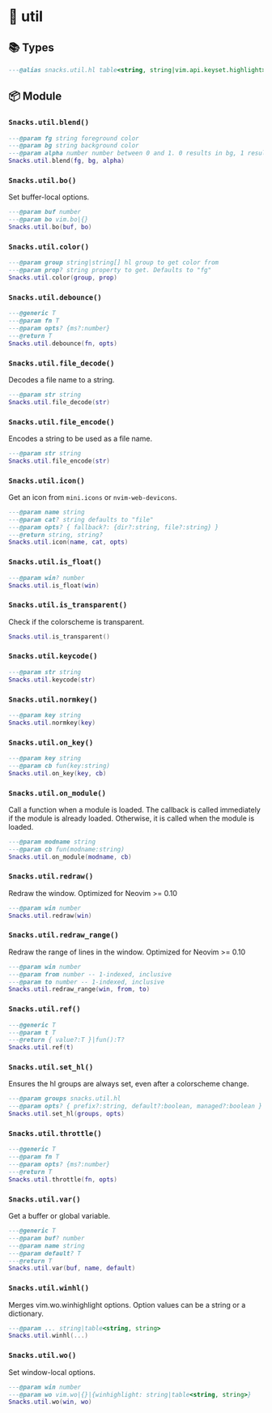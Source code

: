 # 🍿 util

<!-- docgen -->

## 📚 Types

```lua
---@alias snacks.util.hl table<string, string|vim.api.keyset.highlight>
```

## 📦 Module

### `Snacks.util.blend()`

```lua
---@param fg string foreground color
---@param bg string background color
---@param alpha number number between 0 and 1. 0 results in bg, 1 results in fg
Snacks.util.blend(fg, bg, alpha)
```

### `Snacks.util.bo()`

Set buffer-local options.

```lua
---@param buf number
---@param bo vim.bo|{}
Snacks.util.bo(buf, bo)
```

### `Snacks.util.color()`

```lua
---@param group string|string[] hl group to get color from
---@param prop? string property to get. Defaults to "fg"
Snacks.util.color(group, prop)
```

### `Snacks.util.debounce()`

```lua
---@generic T
---@param fn T
---@param opts? {ms?:number}
---@return T
Snacks.util.debounce(fn, opts)
```

### `Snacks.util.file_decode()`

Decodes a file name to a string.

```lua
---@param str string
Snacks.util.file_decode(str)
```

### `Snacks.util.file_encode()`

Encodes a string to be used as a file name.

```lua
---@param str string
Snacks.util.file_encode(str)
```

### `Snacks.util.icon()`

Get an icon from `mini.icons` or `nvim-web-devicons`.

```lua
---@param name string
---@param cat? string defaults to "file"
---@param opts? { fallback?: {dir?:string, file?:string} }
---@return string, string?
Snacks.util.icon(name, cat, opts)
```

### `Snacks.util.is_float()`

```lua
---@param win? number
Snacks.util.is_float(win)
```

### `Snacks.util.is_transparent()`

Check if the colorscheme is transparent.

```lua
Snacks.util.is_transparent()
```

### `Snacks.util.keycode()`

```lua
---@param str string
Snacks.util.keycode(str)
```

### `Snacks.util.normkey()`

```lua
---@param key string
Snacks.util.normkey(key)
```

### `Snacks.util.on_key()`

```lua
---@param key string
---@param cb fun(key:string)
Snacks.util.on_key(key, cb)
```

### `Snacks.util.on_module()`

Call a function when a module is loaded.
The callback is called immediately if the module is already loaded.
Otherwise, it is called when the module is loaded.

```lua
---@param modname string
---@param cb fun(modname:string)
Snacks.util.on_module(modname, cb)
```

### `Snacks.util.redraw()`

Redraw the window.
Optimized for Neovim >= 0.10

```lua
---@param win number
Snacks.util.redraw(win)
```

### `Snacks.util.redraw_range()`

Redraw the range of lines in the window.
Optimized for Neovim >= 0.10

```lua
---@param win number
---@param from number -- 1-indexed, inclusive
---@param to number -- 1-indexed, inclusive
Snacks.util.redraw_range(win, from, to)
```

### `Snacks.util.ref()`

```lua
---@generic T
---@param t T
---@return { value?:T }|fun():T?
Snacks.util.ref(t)
```

### `Snacks.util.set_hl()`

Ensures the hl groups are always set, even after a colorscheme change.

```lua
---@param groups snacks.util.hl
---@param opts? { prefix?:string, default?:boolean, managed?:boolean }
Snacks.util.set_hl(groups, opts)
```

### `Snacks.util.throttle()`

```lua
---@generic T
---@param fn T
---@param opts? {ms?:number}
---@return T
Snacks.util.throttle(fn, opts)
```

### `Snacks.util.var()`

Get a buffer or global variable.

```lua
---@generic T
---@param buf? number
---@param name string
---@param default? T
---@return T
Snacks.util.var(buf, name, default)
```

### `Snacks.util.winhl()`

Merges vim.wo.winhighlight options.
Option values can be a string or a dictionary.

```lua
---@param ... string|table<string, string>
Snacks.util.winhl(...)
```

### `Snacks.util.wo()`

Set window-local options.

```lua
---@param win number
---@param wo vim.wo|{}|{winhighlight: string|table<string, string>}
Snacks.util.wo(win, wo)
```
